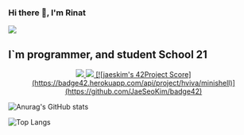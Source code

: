 ### Hi there :wave:, I'm Rinat
![](https://komarev.com/ghpvc/?username=irn271)
## I`m programmer, and student School 21

<p align="center">
  <a href="https://profile.intra.42.fr/">
    <img src="https://badge42.herokuapp.com/api/stats/hviva?darkmode=true"/>
    <img src="https://badge42.herokuapp.com/api/project/hviva/minishell"/>
    [![jaeskim's 42Project Score](https://badge42.herokuapp.com/api/project/hviva/minishell)](https://github.com/JaeSeoKim/badge42)
  </a>
</p>

<div>


![Anurag's GitHub stats](https://github-readme-stats.vercel.app/api?username=irn271)



![Top Langs](https://github-readme-stats.vercel.app/api/top-langs/?username=irn271&layout=compact&hide=Objective-C,Roff,Makefile&langs_count=6)


</div>
